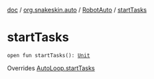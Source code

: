 [doc](../../index.md) / [org.snakeskin.auto](../index.md) / [RobotAuto](index.md) / [startTasks](./start-tasks.md)

# startTasks

`open fun startTasks(): `[`Unit`](https://kotlinlang.org/api/latest/jvm/stdlib/kotlin/-unit/index.html)

Overrides [AutoLoop.startTasks](../-auto-loop/start-tasks.md)

